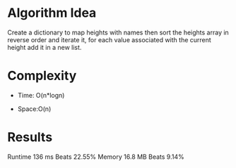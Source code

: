 # Algorithm Idea

Create a dictionary to map heights with names then sort the heights array in reverse order and iterate it, for each value associated with the current height add it in a new list.

# Complexity

- Time: O(n*logn)

- Space:O(n)

# Results

Runtime
136 ms
Beats
22.55%
Memory
16.8 MB
Beats
9.14%
